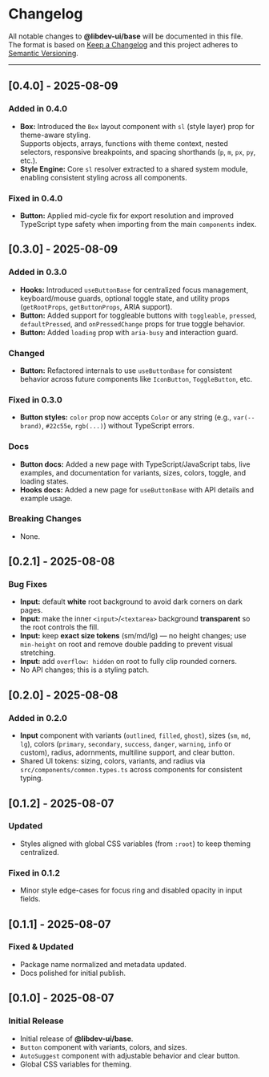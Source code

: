 # Changelog

All notable changes to **@libdev-ui/base** will be documented in this file.  
The format is based on [Keep a Changelog](https://keepachangelog.com/en/1.0.0/) and this project adheres to [Semantic Versioning](https://semver.org/spec/v2.0.0.html).

---

## [0.4.0] - 2025-08-09

### Added in 0.4.0

- **Box:** Introduced the `Box` layout component with `sl` (style layer) prop for theme-aware styling.  
  Supports objects, arrays, functions with theme context, nested selectors, responsive breakpoints, and spacing shorthands (`p`, `m`, `px`, `py`, etc.).
- **Style Engine:** Core `sl` resolver extracted to a shared system module, enabling consistent styling across all components.

### Fixed in 0.4.0

- **Button:** Applied mid-cycle fix for export resolution and improved TypeScript type safety when importing from the main `components` index.

## [0.3.0] - 2025-08-09

### Added in 0.3.0

- **Hooks:** Introduced `useButtonBase` for centralized focus management, keyboard/mouse guards, optional toggle state, and utility props (`getRootProps`, `getButtonProps`, ARIA support).
- **Button:** Added support for toggleable buttons with `toggleable`, `pressed`, `defaultPressed`, and `onPressedChange` props for true toggle behavior.
- **Button:** Added `loading` prop with `aria-busy` and interaction guard.

### Changed

- **Button:** Refactored internals to use `useButtonBase` for consistent behavior across future components like `IconButton`, `ToggleButton`, etc.

### Fixed in 0.3.0

- **Button styles:** `color` prop now accepts `Color` or any string (e.g., `var(--brand)`, `#22c55e`, `rgb(...)`) without TypeScript errors.

### Docs

- **Button docs:** Added a new page with TypeScript/JavaScript tabs, live examples, and documentation for variants, sizes, colors, toggle, and loading states.
- **Hooks docs:** Added a new page for `useButtonBase` with API details and example usage.

### Breaking Changes

- None.

## [0.2.1] - 2025-08-08

### Bug Fixes

- **Input:** default **white** root background to avoid dark corners on dark pages.
- **Input:** make the inner `<input>`/`<textarea>` background **transparent** so the root controls the fill.
- **Input:** keep **exact size tokens** (sm/md/lg) — no height changes; use `min-height` on root and remove double padding to prevent visual stretching.
- **Input:** add `overflow: hidden` on root to fully clip rounded corners.
- No API changes; this is a styling patch.

## [0.2.0] - 2025-08-08

### Added in 0.2.0

- **Input** component with variants (`outlined`, `filled`, `ghost`), sizes (`sm`, `md`, `lg`), colors (`primary`, `secondary`, `success`, `danger`, `warning`, `info` or custom), radius, adornments, multiline support, and clear button.
- Shared UI tokens: sizing, colors, variants, and radius via `src/components/common.types.ts` across components for consistent typing.

## [0.1.2] - 2025-08-07

### Updated

- Styles aligned with global CSS variables (from `:root`) to keep theming centralized.

### Fixed in 0.1.2

- Minor style edge-cases for focus ring and disabled opacity in input fields.

## [0.1.1] - 2025-08-07

### Fixed & Updated

- Package name normalized and metadata updated.
- Docs polished for initial publish.

## [0.1.0] - 2025-08-07

### Initial Release

- Initial release of **@libdev-ui/base**.
- `Button` component with variants, colors, and sizes.
- `AutoSuggest` component with adjustable behavior and clear button.
- Global CSS variables for theming.
